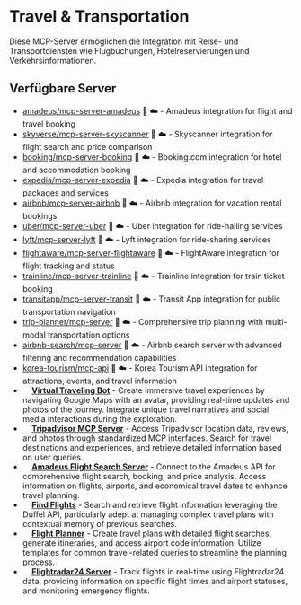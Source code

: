 # Travel & Transportation

Diese MCP-Server ermöglichen die Integration mit Reise- und Transportdiensten wie Flugbuchungen, Hotelreservierungen und Verkehrsinformationen.

## Verfügbare Server

- [amadeus/mcp-server-amadeus](https://github.com/amadeus/mcp-server-amadeus) 📇 ☁️ - Amadeus integration for flight and travel booking
- [skyverse/mcp-server-skyscanner](https://github.com/skyverse/mcp-server-skyscanner) 🐍 ☁️ - Skyscanner integration for flight search and price comparison
- [booking/mcp-server-booking](https://github.com/booking/mcp-server-booking) 📇 ☁️ - Booking.com integration for hotel and accommodation booking
- [expedia/mcp-server-expedia](https://github.com/expedia/mcp-server-expedia) 🐍 ☁️ - Expedia integration for travel packages and services
- [airbnb/mcp-server-airbnb](https://github.com/airbnb/mcp-server-airbnb) 📇 ☁️ - Airbnb integration for vacation rental bookings
- [uber/mcp-server-uber](https://github.com/uber/mcp-server-uber) 🐍 ☁️ - Uber integration for ride-hailing services
- [lyft/mcp-server-lyft](https://github.com/lyft/mcp-server-lyft) 📇 ☁️ - Lyft integration for ride-sharing services
- [flightaware/mcp-server-flightaware](https://github.com/flightaware/mcp-server-flightaware) 🐍 ☁️ - FlightAware integration for flight tracking and status
- [trainline/mcp-server-trainline](https://github.com/trainline/mcp-server-trainline) 📇 ☁️ - Trainline integration for train ticket booking
- [transitapp/mcp-server-transit](https://github.com/transitapp/mcp-server-transit) 🐍 ☁️ - Transit App integration for public transportation navigation
- [trip-planner/mcp-server](https://github.com/trip-planner/mcp-server) 📇 ☁️ - Comprehensive trip planning with multi-modal transportation options
- [airbnb-search/mcp-server](https://github.com/airbnb-search/mcp-server) 📇 ☁️ - Airbnb search server with advanced filtering and recommendation capabilities
- [korea-tourism/mcp-api](https://github.com/korea-tourism/mcp-api) 📇 ☁️ - Korea Tourism API integration for attractions, events, and travel information
- <img src="https://github.com/mfukushim.png?size=120" width="12px" height="12px" /> **[Virtual Traveling Bot](https://github.com/mfukushim/map-traveler-mcp)** - Create immersive travel experiences by navigating Google Maps with an avatar, providing real-time updates and photos of the journey. Integrate unique travel narratives and social media interactions during the exploration.
- <img src="https://github.com/pab1it0.png?size=120" width="12px" height="12px" /> **[Tripadvisor MCP Server](https://github.com/pab1it0/tripadvisor-mcp)** - Access Tripadvisor location data, reviews, and photos through standardized MCP interfaces. Search for travel destinations and experiences, and retrieve detailed information based on user queries.
- <img src="https://github.com/privilegemendes.png?size=120" width="12px" height="12px" /> **[Amadeus Flight Search Server](https://github.com/privilegemendes/amadeus-mcp-server-standalone)** - Connect to the Amadeus API for comprehensive flight search, booking, and price analysis. Access information on flights, airports, and economical travel dates to enhance travel planning.
- <img src="https://github.com/ravinahp.png?size=120" width="12px" height="12px" /> **[Find Flights](https://github.com/ravinahp/flights-mcp)** - Search and retrieve flight information leveraging the Duffel API, particularly adept at managing complex travel plans with contextual memory of previous searches.
- <img src="https://github.com/salamentic.png?size=120" width="12px" height="12px" /> **[Flight Planner](https://github.com/salamentic/google-flights-mcp)** - Create travel plans with detailed flight searches, generate itineraries, and access airport code information. Utilize templates for common travel-related queries to streamline the planning process.
- <img src="https://github.com/sunsetcoder.png?size=120" width="12px" height="12px" /> **[Flightradar24 Server](https://github.com/sunsetcoder/flightradar24-mcp-server)** - Track flights in real-time using Flightradar24 data, providing information on specific flight times and airport statuses, and monitoring emergency flights.

